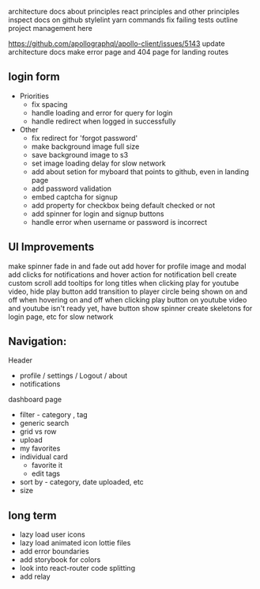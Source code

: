 

architecture docs about principles
react principles and other principles
inspect docs on github
stylelint
yarn commands
fix failing tests
outline project management here

https://github.com/apollographql/apollo-client/issues/5143
update architecture docs
make error page and 404 page for landing routes

## login form
* Priorities
  * fix spacing 
  * handle loading and error for query for login
  * handle redirect when logged in successfully
* Other
  * fix redirect for 'forgot password'
  * make background image full size
  * save background image to s3
  * set image loading delay for slow network
  * add about setion for myboard that points to github, even in landing page
  * add password validation
  * embed captcha for signup
  * add property for checkbox being default checked or not
  * add spinner for login and signup buttons
  * handle error when username or password is incorrect

## UI Improvements
make spinner fade in and fade out
add hover for profile image and modal
add clicks for notifications and hover action for notification bell
create custom scroll
add tooltips for long titles
when clicking play for youtube video, hide play button
add transition to player circle being shown on and off when hovering on and off
when clicking play button on youtube video and youtube isn't ready yet, have button show spinner
create skeletons for login page, etc for slow network

## Navigation:

Header
* profile / settings / Logout / about
* notifications

dashboard page
* filter - category , tag
* generic search
* grid vs row
* upload
* my favorites
* individual card
  - favorite it
  - edit tags
* sort by - category, date uploaded, etc
* size

## long term
- lazy load user icons
- lazy load animated icon lottie files
- add error boundaries
- add storybook for colors
- look into react-router code splitting
- add relay
